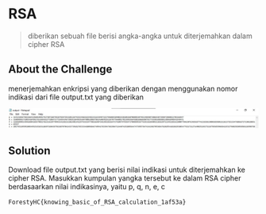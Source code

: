 # RSA
> diberikan sebuah file berisi angka-angka untuk diterjemahkan dalam cipher RSA

## About the Challenge
menerjemahkan enkripsi yang diberikan dengan menggunakan nomor indikasi dari file output.txt yang diberikan


![indication](indication.jpg)

## Solution
Download file output.txt yang berisi nilai indikasi untuk diterjemahkan ke cipher RSA. 
Masukkan kumpulan yangka tersebut ke dalam RSA cipher berdasaarkan nilai indikasinya, yaitu p, q, n, e, c

```
ForestyHC{knowing_basic_of_RSA_calculation_1af53a}
```
